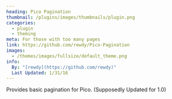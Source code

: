 ```yaml
---
heading: Pico Pagination
thumbnail: /plugins/images/thumbnails/plugin.png
categories:
  - plugin
  - theming
meta: For those with too many pages
link: https://github.com/rewdy/Pico-Pagination
images:
  - /themes/images/fullsize/default_theme.png
info:
  By: "[rewdy](https://github.com/rewdy)"
  Last Updated: 1/31/16
---
```

Provides basic pagination for Pico. (Supposedly Updated for 1.0)
